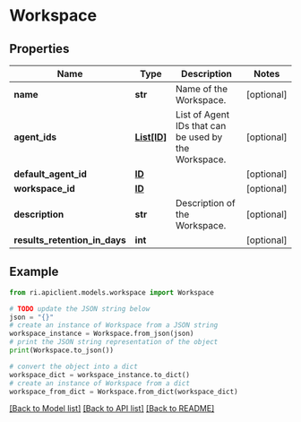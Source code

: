 # Workspace


## Properties

Name | Type | Description | Notes
------------ | ------------- | ------------- | -------------
**name** | **str** | Name of the Workspace. | [optional] 
**agent_ids** | [**List[ID]**](ID.md) | List of Agent IDs that can be used by the Workspace. | [optional] 
**default_agent_id** | [**ID**](ID.md) |  | [optional] 
**workspace_id** | [**ID**](ID.md) |  | [optional] 
**description** | **str** | Description of the Workspace. | [optional] 
**results_retention_in_days** | **int** |  | [optional] 

## Example

```python
from ri.apiclient.models.workspace import Workspace

# TODO update the JSON string below
json = "{}"
# create an instance of Workspace from a JSON string
workspace_instance = Workspace.from_json(json)
# print the JSON string representation of the object
print(Workspace.to_json())

# convert the object into a dict
workspace_dict = workspace_instance.to_dict()
# create an instance of Workspace from a dict
workspace_from_dict = Workspace.from_dict(workspace_dict)
```
[[Back to Model list]](../README.md#documentation-for-models) [[Back to API list]](../README.md#documentation-for-api-endpoints) [[Back to README]](../README.md)

